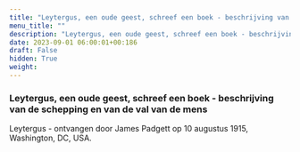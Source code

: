 ```yaml
---
title: "Leytergus, een oude geest, schreef een boek - beschrijving van de schepping en van de val van de mens"
menu_title: ""
description: "Leytergus, een oude geest, schreef een boek - beschrijving van de schepping en van de val van de mens"
date: 2023-09-01 06:00:01+00:186
draft: False
hidden: True
weight:
---
```

### Leytergus, een oude geest, schreef een boek - beschrijving van de schepping en van de val van de mens

Leytergus - ontvangen door James Padgett op 10 augustus 1915, Washington, DC, USA.
